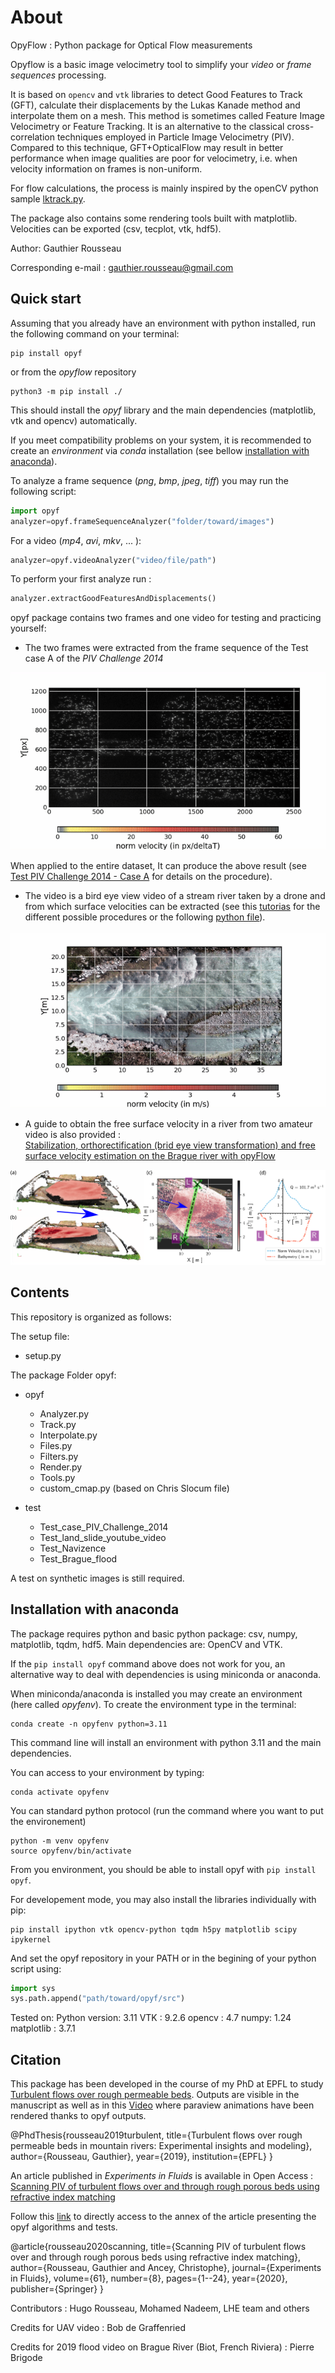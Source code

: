 ﻿
# About

OpyFlow : Python package for Optical Flow measurements

Opyflow is a basic image velocimetry tool to simplify your *video* or *frame sequences* processing.

It is based on `opencv` and `vtk` libraries to detect Good Features to Track (GFT), calculate their displacements by the Lukas Kanade method and interpolate them on a mesh. This method is sometimes called Feature Image Velocimetry or Feature Tracking. It is an alternative to the classical cross-correlation techniques employed in Particle Image Velocimetry (PIV). Compared to this technique, GFT+OpticalFlow may result in better performance when image qualities are poor for velocimetry, i.e. when velocity information on frames is non-uniform.

For flow calculations, the process is mainly inspired by the openCV python sample [lktrack.py](https://github.com/opencv/opencv/blob/master/samples/python/lk_track.py).

The package also contains some rendering tools built with matplotlib. Velocities can be exported (csv, tecplot, vtk, hdf5).

Author: Gauthier Rousseau

Corresponding e-mail : <gauthier.rousseau@gmail.com>

## Quick start

Assuming that you already have an environment with python installed, run the following command on your terminal:

```shell
pip install opyf
```

or from the *opyflow* repository

```shell
python3 -m pip install ./
```

This should install the *opyf* library and the main dependencies (matplotlib, vtk and opencv) automatically.

If you meet compatibility problems on your system, it is recommended to create an *environment* via *conda* installation (see bellow [installation with anaconda](#installation-with-anaconda)).

To analyze a frame sequence (*png*, *bmp*, *jpeg*, *tiff*) you may run the following script:

```python
import opyf
analyzer=opyf.frameSequenceAnalyzer("folder/toward/images")
```

For a video (*mp4*, *avi*, *mkv*, ... ):

```python
analyzer=opyf.videoAnalyzer("video/file/path")
```

To perform your first analyze run :

```python
analyzer.extractGoodFeaturesAndDisplacements()
```

opyf package contains two frames and one video for testing and practicing yourself:

- The two frames were extracted from the frame sequence of the Test case A of the *PIV Challenge 2014*

![PIV challenge](tests/Test_case_PIV_Challenge_2014/gif/example_PIV_challenge.gif)

When applied to the entire dataset, It can produce the above result (see [Test PIV Challenge 2014 - Case A](tests/Test_case_PIV_Challenge_2014/testPIVChallengeCaseA.md) for details on the procedure).

- The video is a bird eye view video of a stream river taken by a drone and from which surface velocities can be extracted (see this [tutorias](tests/Test_Navizence/opyf_Navizence_velocimetry_UAV.md)  for the different possible procedures or the following [python file](tests/Test_Navizence/test_opyf_Navizence.py)).

![bird eye view Navizence](tests/Test_Navizence/gif/example_Navizence_Drone.gif)

- A guide to obtain the free surface velocity in a river from two amateur video is also provided :  
[Stabilization, orthorectification (brid eye view transformation) and free surface velocity estimation on the Brague river with opyFlow](tests/Test_Brague_flood/test_opyf_LSPIV_Brague.md)

[]()<img src="tests/Test_Brague_flood/figure_Brague.png" width=700>

## Contents

This repository is organized as follows:

The setup file:

- setup.py

The package Folder opyf:

- opyf
  - Analyzer.py
  - Track.py
  - Interpolate.py
  - Files.py
  - Filters.py
  - Render.py
  - Tools.py
  - custom_cmap.py (based on Chris Slocum file)

- test
  - Test_case_PIV_Challenge_2014
  - Test_land_slide_youtube_video
  - Test_Navizence
  - Test_Brague_flood

A test on synthetic images is still required.

## Installation with anaconda

The package requires python and basic python package: csv, numpy, matplotlib, tqdm, hdf5. Main dependencies are: OpenCV and VTK.

If the `pip install opyf` command above does not work for you, an alternative way to deal with dependencies is using miniconda or anaconda.

When miniconda/anaconda is installed you may create an environment (here called *opyfenv*). To create the environment type in the terminal:

```shell
conda create -n opyfenv python=3.11
```

This command line will install an environment with python 3.11 and the main dependencies.

You can access to your environment by typing:

```shell
conda activate opyfenv
```

You can standard python protocol (run the command where you want to put the environement)

```shell
python -m venv opyfenv
source opyfenv/bin/activate
```

From you environment, you should be able to install opyf with `pip install opyf`.

For developement mode, you may also install the libraries individually with pip:

```shell
pip install ipython vtk opencv-python tqdm h5py matplotlib scipy ipykernel
```

And set the opyf repository in your PATH or in the begining of your python script using:

```python
import sys
sys.path.append("path/toward/opyf/src")
```

Tested on:
Python version: 3.11
VTK : 9.2.6
opencv : 4.7
numpy: 1.24
matplotlib : 3.7.1

## Citation

This package has been developed in the course of my PhD at EPFL to study [Turbulent flows over rough permeable beds](https://infoscience.epfl.ch/record/264790/files/EPFL_TH9327.pdf). Outputs are visible in the manuscript as well as in this [Video](https://www.youtube.com/watch?v=JmwE-kL0kTk) where paraview animations have been rendered thanks to opyf outputs.

@PhdThesis{rousseau2019turbulent,
  title={Turbulent flows over rough permeable beds in mountain rivers: Experimental insights and modeling},
  author={Rousseau, Gauthier},
  year={2019},
  institution={EPFL}
}

An article published in *Experiments in Fluids* is available in Open Access : [Scanning PIV of turbulent flows over and through rough porous beds using refractive index matching](https://link.springer.com/article/10.1007/s00348-020-02990-y)

Follow this [link](https://link.springer.com/article/10.1007/s00348-020-02990-y#appendices) to directly access to the annex of the article presenting the opyf algorithms and tests.

@article{rousseau2020scanning,
  title={Scanning PIV of turbulent flows over and through rough porous beds using refractive index matching},
  author={Rousseau, Gauthier and Ancey, Christophe},
  journal={Experiments in Fluids},
  volume={61},
  number={8},
  pages={1--24},
  year={2020},
  publisher={Springer}
}

Contributors : Hugo Rousseau, Mohamed Nadeem, LHE team and others

Credits for UAV video : Bob de Graffenried

Credits for 2019 flood video on Brague River (Biot, French Riviera) : Pierre Brigode
